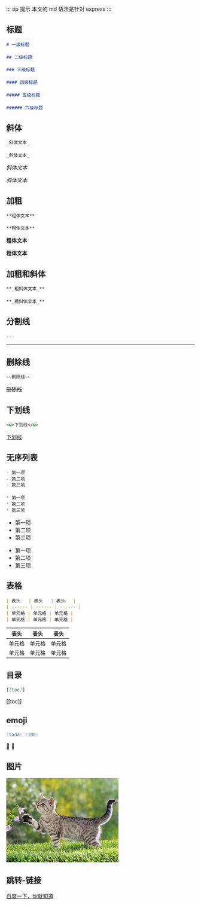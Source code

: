 <p>&nbsp;</p>

::: tip 提示
本文的 md 语法是针对 express
:::

## 标题

```md
# 一级标题

## 二级标题

### 三级标题

#### 四级标题

##### 五级标题

###### 六级标题
```

## 斜体

```md
_斜体文本_

_斜体文本_
```

_斜体文本_

_斜体文本_

## 加粗

```md
**粗体文本**

**粗体文本**
```

**粗体文本**

**粗体文本**

## 加粗和斜体

```md
**_粗斜体文本_**

**_粗斜体文本_**
```

## 分割线

```md
---
```

---

## 删除线

```md
~~删除线~~
```

~~删除线~~

## 下划线

```md
<u>下划线</u>
```

<u>下划线</u>

## 无序列表

```md
- 第一项
- 第二项
- 第三项

* 第一项
* 第二项
* 第三项
```

- 第一项
- 第二项
- 第三项

* 第一项
* 第二项
* 第三项

## 表格

```md
| 表头   | 表头   | 表头   |
| ------ | ------ | ------ |
| 单元格 | 单元格 | 单元格 |
| 单元格 | 单元格 | 单元格 |
```

| 表头   | 表头   | 表头   |
| ------ | ------ | ------ |
| 单元格 | 单元格 | 单元格 |
| 单元格 | 单元格 | 单元格 |

## 目录

```md
[[toc]]
```

[[toc]]

## emoji

```md
:tada: :100:
```

:tada: :100:

## 图片

![foo heading](/images/basic/filter.jpg "title")

## 跳转-链接

[百度一下，你就知道](https://www.baidu.com "title")

